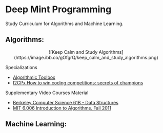 # Deep Mint Programming
Study Curriculum for Algorithms and Machine Learning.

## Algorithms:
<center>![Keep Calm and Study Algorithms](https://image.ibb.co/gOfgrQ/keep_calm_and_study_algorithms.png)</center>

Specializations
* [Algorithmic Toolbox](https://www.coursera.org/learn/algorithmic-toolbox/home/welcome)
* [I2CPx How to win coding competitions: secrets of champions](https://www.edx.org/course/how-win-coding-competitions-secrets-itmox-i2cpx-0)

Supplementary Video Courses Material
* [Berkeley Computer Science 61B - Data Structures](https://www.youtube.com/playlist?list=PL4BBB74C7D2A1049C)
* [MIT 6.006 Introduction to Algorithms, Fall 2011](https://www.youtube.com/watch?v=HtSuA80QTyo)

## Machine Learning:
